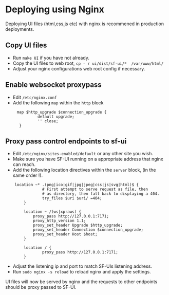 # Deploying using Nginx
Deploying  UI files (html,css,js etc) with nginx is recommened in production deployments.


## Copy UI files
- Run `make UI` if you have not already.
- Copy the UI files to web root, `cp - r ui/dist/sf-ui/*  /var/www/html/`
- Adjust your nginx configurations  web root config  if necessary.

## Enable websocket proxypass
  - Edit `/etc/nginx.conf`
  - Add the following `map` within the `http` block
  ```
       map $http_upgrade $connection_upgrade {
                default upgrade;
                '' close;
        }
```

## Proxy pass  control endpoints to sf-ui
- Edit `/etc/nginx/sites-enabled/default` or any other site you wish.
- Make sure you have SF-UI running on a appropriate address that nginx can reach.
- Add the following location directives within the `server` block, (in the same order !).
```
	location ~* .(png|ico|gif|jpg|jpeg|css|js|svg|html)$ {
                # First attempt to serve request as file, then
                # as directory, then fall back to displaying a 404.
                try_files $uri $uri/ =404;
        }

        location ~ /(ws|xpraws) {
            proxy_pass http://127.0.0.1:7171;
            proxy_http_version 1.1;
            proxy_set_header Upgrade $http_upgrade;
            proxy_set_header Connection $connection_upgrade;
            proxy_set_header Host $host;
        }

        location / {
                proxy_pass http://127.0.0.1:7171;
        }
```
- Adjust the listening ip and port to match  SF-UIs listening address.
- Run `sudo nginx -s reload` to reload nginx and apply the settings.


UI files will now be served by nginx and the requests to other endpoints should be proxy passed to SF-UI.
